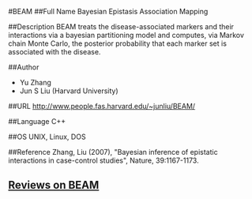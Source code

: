 #BEAM
##Full Name
Bayesian Epistasis Association Mapping

##Description
BEAM treats the disease-associated markers and their interactions via a bayesian partitioning model and computes, via Markov chain Monte Carlo, the posterior probability that each marker set is associated with the disease.

##Author
* Yu Zhang
* Jun S Liu (Harvard University)

##URL
http://www.people.fas.harvard.edu/~junliu/BEAM/

##Language
C++

##OS
UNIX, Linux, DOS

##Reference
Zhang, Liu (2007), "Bayesian inference of epistatic interactions in case-control studies", Nature, 39:1167-1173.


## [Reviews on BEAM](https://github.com/gaow/genetic-analysis-software/issues/37)